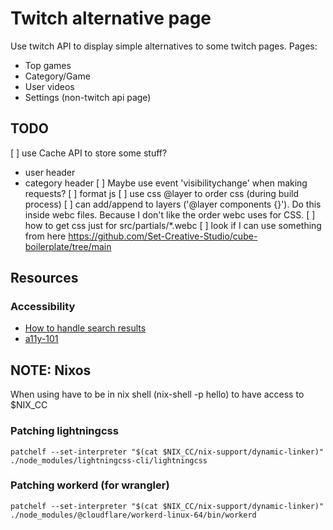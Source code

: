 # Twitch alternative page
Use twitch API to display simple alternatives to some twitch pages.
Pages:
* Top games
* Category/Game
* User videos
* Settings (non-twitch api page)

## TODO
[ ] use Cache API to store some stuff?
  - user header
  - category header
[ ] Maybe use event 'visibilitychange' when making requests?
[ ] format js
[ ] use css @layer to order css (during build process)
  [ ] can add/append to layers ('@layer components {}'). Do this inside webc files.
  Because I don't like the order webc uses for CSS.
[ ] how to get css just for src/partials/*.webc
[ ] look if I can use something from here https://github.com/Set-Creative-Studio/cube-boilerplate/tree/main

## Resources

### Accessibility
* [How to handle search results](https://www.sajari.com/blog/wcag-compliance-guide)
* [a11y-101](https://a11y-101.com)

## NOTE: Nixos 
When using have to be in nix shell (nix-shell -p hello) to have access to $NIX_CC

### Patching lightningcss
```
patchelf --set-interpreter "$(cat $NIX_CC/nix-support/dynamic-linker)" ./node_modules/lightningcss-cli/lightningcss
```

### Patching workerd (for wrangler)
```
patchelf --set-interpreter "$(cat $NIX_CC/nix-support/dynamic-linker)" ./node_modules/@cloudflare/workerd-linux-64/bin/workerd
```


